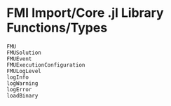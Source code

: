# FMI Import/Core .jl Library Functions/Types

```@docs
FMU
FMUSolution
FMUEvent
FMUExecutionConfiguration
FMULogLevel
logInfo
logWarning
logError
loadBinary
```